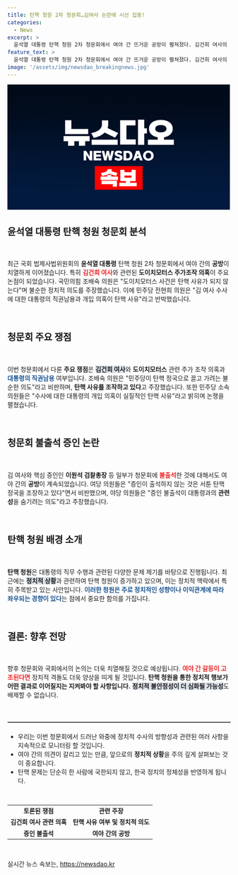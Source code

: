 ```yaml
---
title: 탄핵 청원 2차 청문회…김여사 논란에 시선 집중!
categories:
  - News
excerpt: >
  윤석열 대통령 탄핵 청원 2차 청문회에서 여야 간 뜨거운 공방이 펼쳐졌다. 김건희 여사의 도이치모터스 주가조작 의혹을 둘러싼 격렬한 논쟁 속에서, 핵심 증인의 불출석이 또 다른 논란을 낳고 있다. 클릭해서 상세 내용을 확인하세요!
feature_text: >
  윤석열 대통령 탄핵 청원 2차 청문회에서 여야 간 뜨거운 공방이 펼쳐졌다. 김건희 여사의 도이치모터스 주가조작 의혹을 둘러싼 격렬한 논쟁 속에서, 핵심 증인의 불출석이 또 다른 논란을 낳고 있다. 클릭해서 상세 내용을 확인하세요!
image: '/assets/img/newsdao_breakingnews.jpg'
---
```


<p><img src="/assets/img/newsdao_breakingnews.jpg" alt="ranknews 속보" /></p>

<h2 data-ke-size="size26">윤석열 대통령 탄핵 청원 청문회 분석</h2>

<p data-ke-size="size16">&nbsp;</p>

<p data-ke-size="size16">최근 국회 법제사법위원회의 <b>윤석열 대통령</b> 탄핵 청원 2차 청문회에서 여야 간의 <b>공방</b>이 치열하게 이어졌습니다. 특히 <b><span style="color: #ee2323;">김건희 여사</span></b>와 관련된 <b>도이치모터스 주가조작 의혹</b>이 주요 논점이 되었습니다. 국민의힘 조배숙 의원은 "도이치모터스 사건은 탄핵 사유가 되지 않는다"며 불순한 정치적 의도를 주장했습니다. 이에 민주당 전현희 의원은 "김 여사 수사에 대한 대통령의 직권남용과 개입 의혹이 탄핵 사유"라고 반박했습니다.</p>

<p data-ke-size="size16">&nbsp;</p>

<h2 data-ke-size="size26">청문회 주요 쟁점</h2>

<p data-ke-size="size16">&nbsp;</p>

<p data-ke-size="size16">이번 청문회에서 다룬 <b>주요 쟁점</b>은 <b><span style="background-color: #21538527;">김건희 여사</span></b>와 <b>도이치모터스</b> 관련 주가 조작 의혹과 <b><span style="color: #1a5490;">대통령의 직권남용</span></b> 여부입니다. 조배숙 의원은 "민주당이 탄핵 정국으로 끌고 가려는 불순한 의도"라고 비판하며, <b>탄핵 사유를 조작하고 있다</b>고 주장했습니다. 또한 민주당 소속 의원들은 "수사에 대한 대통령의 개입 의혹이 실질적인 탄핵 사유"라고 밝히며 논쟁을 펼쳤습니다.</p>

<p data-ke-size="size16">&nbsp;</p>

<h2 data-ke-size="size26">청문회 불출석 증인 논란</h2>

<p data-ke-size="size16">&nbsp;</p>

<p data-ke-size="size16">김 여사와 핵심 증인인 <b>이원석 검찰총장</b> 등 일부가 청문회에 <b><span style="color: #ee2323;">불출석</span></b>한 것에 대해서도 여야 간의 <b>공방</b>이 계속되었습니다. 여당 의원들은 "증인이 출석하지 않는 것은 서툰 탄핵 정국을 조장하고 있다"면서 비판했으며, 야당 의원들은 "증인 불출석이 대통령과의 <b>관련성</b>을 숨기려는 의도"라고 주장했습니다.</p>

<p data-ke-size="size16">&nbsp;</p>

<h2 data-ke-size="size26">탄핵 청원 배경 소개</h2>

<p data-ke-size="size16">&nbsp;</p>

<p data-ke-size="size16"><b>탄핵 청원</b>은 대통령의 직무 수행과 관련된 다양한 문제 제기를 바탕으로 진행됩니다. 최근에는 <b><span style="background-color: #21538527;">정치적 상황</span></b>과 관련하여 탄핵 청원이 증가하고 있으며, 이는 정치적 맥락에서 특히 주목받고 있는 사안입니다. <b><span style="color: #1a5490;">이러한 청원은 주로 정치적인 성향이나 이익관계에 따라 좌우되는 경향이 있다</span></b>는 점에서 중요한 함의를 가집니다.</p>

<p data-ke-size="size16">&nbsp;</p>

<h2 data-ke-size="size26">결론: 향후 전망</h2>

<p data-ke-size="size16">&nbsp;</p>

<p data-ke-size="size16">향후 청문회와 국회에서의 논의는 더욱 치열해질 것으로 예상됩니다. <b><span style="color: #ee2323;">여야 간 갈등이 고조된다면</span></b> 정치적 격돌도 더욱 양상을 띠게 될 것입니다. <b>탄핵 청원을 통한 정치적 행보가 어떤 결과로 이어질지는 지켜봐야 할 사항입니다.</b> <b><span style="background-color: #21538527;">정치적 불안정성이 더 심화될 가능성</span></b>도 배제할 수 없습니다. </p>

<p data-ke-size="size16">&nbsp;</p>

<hr style="border: 1px solid #aaa; width: 100%; margin: 20px 0;" />

<ul>
    <li>우리는 이번 청문회에서 드러난 와중에 정치적 수사의 방향성과 관련된 여러 사항을 지속적으로 모니터링 할 것입니다.</li>
    <li>여야 간의 의견이 갈리고 있는 만큼, 앞으로의 <b>정치적 상황</b>을 주의 깊게 살펴보는 것이 중요합니다.</li>
    <li>탄핵 문제는 단순히 한 사람에 국한되지 않고, 한국 정치의 정체성을 반영하게 됩니다.</li>
</ul>

<p data-ke-size="size16">&nbsp;</p>

<table style="width: 100%; border-collapse: collapse;">
    <tr>
        <td style="text-align: center; height: 17px;"><b>토론된 쟁점</b></td>
        <td style="text-align: center; height: 17px;"><b>관련 주장</b></td>
    </tr>
    <tr>
        <td style="text-align: center; height: 17px;"><b>김건희 여사 관련 의혹</b></td>
        <td style="text-align: center; height: 17px;"><b>탄핵 사유 여부 및 정치적 의도</b></td>
    </tr>
    <tr>
        <td style="text-align: center; height: 17px;"><b>증인 불출석</b></td>
        <td style="text-align: center; height: 17px;"><b>여야 간의 공방</b></td>
    </tr>
</table>

<p data-ke-size="size16">&nbsp;</p>
실시간 뉴스 속보는, <a href="https://newsdao.kr" rel="dofollow">https://newsdao.kr</a>


